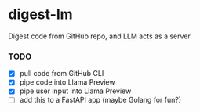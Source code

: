 # digest-lm

Digest code from GitHub repo, and LLM acts as a server.

### TODO

- [x] pull code from GitHub CLI
- [x] pipe code into Llama Preview
- [x] pipe user input into Llama Preview
- [ ] add this to a FastAPI app (maybe Golang for fun?)